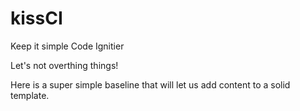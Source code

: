 kissCI
======

Keep it simple Code Ignitier

Let's not overthing things!

Here is a super simple baseline that will let us add content to a solid template.

